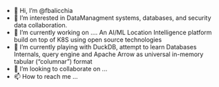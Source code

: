 - 👋 Hi, I’m @fbalicchia
- 👀 I’m interested in DataManagment systems, databases, and security data collaboration.
- 🔭 I’m currently working on .... An AI/ML Location Intelligence platform build on top of K8S using open source technologies
- 🌱 I’m currently playing with DuckDB, attempt to learn Databases Internals, query engine and Apache Arrow as universal in-memory tabular (“columnar”) format
- 💞️ I’m looking to collaborate on ...
- 📫 How to reach me ...

<!---
fbalicchia/fbalicchia is a ✨ special ✨ repository because its `README.md` (this file) appears on your GitHub profile.
You can click the Preview link to take a look at your changes.
--->
